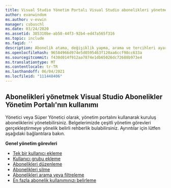 ```yaml
---
title: Visual Studio Yönetim Portalı Visual Studio abonelikleri yönetme | Microsoft Docs
author: evanwindom
ms.author: v-evwin
manager: csbuschl
ms.date: 03/24/2020
ms.assetid: 385310be-ab58-44f3-92b4-ed47a565f316
ms.topic: include
ms.faqid: ''
description: Abonelik atama, değişiklik yapma, arama ve tercihleri ayarlama gibi genel görevleri Visual Studio Öğrenin
ms.openlocfilehash: 96584966d974e5d0595463f120aa6ccf98cc633a
ms.sourcegitcommit: f430d014f912aa7874e1db65026dc72688b973e4
ms.translationtype: MT
ms.contentlocale: tr-TR
ms.lasthandoff: 06/04/2021
ms.locfileid: "111448406"
---
```

## <a name="using-the-visual-studio-subscriptions-administration-portal-to-manage-subscriptions"></a>Abonelikleri yönetmek Visual Studio Abonelikler Yönetim Portalı'nın kullanımı
Yönetici veya Süper Yönetici olarak, yönetim portalını kullanarak kuruluş aboneliklerini yönetebilirsiniz.  Belgelerimizde çeşitli yönetim görevleri gerçekleştirmeye yönelik belirli rehberlik bulabilirsiniz.  Ayrıntılar için lütfen aşağıdaki bağlantılara bakın. 

**Genel yönetim görevleri**
- [Tek bir kullanıcı ekleme](https://docs.microsoft.com/visualstudio/subscriptions/assign-license)
- [Kullanıcı grubu ekleme](https://docs.microsoft.com/visualstudio/subscriptions/assign-license-bulk)
- [Abonelikleri düzenleme](https://docs.microsoft.com/visualstudio/subscriptions/edit-license)
- [Abonelikleri silme](https://docs.microsoft.com/visualstudio/subscriptions/delete-license)
- [Abonelikleri arama veya filtreleme](https://docs.microsoft.com/visualstudio/subscriptions/search-license)
- [En fazla abonelik kullanımınızı belirleme](https://docs.microsoft.com/visualstudio/subscriptions/maximum-usage)
